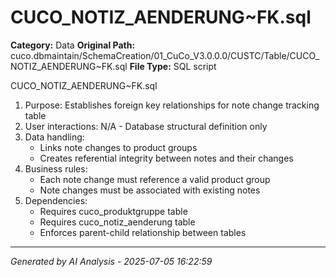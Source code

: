# CUCO_NOTIZ_AENDERUNG~FK.sql

**Category:** Data
**Original Path:** cuco.dbmaintain/SchemaCreation/01_CuCo_V3.0.0.0/CUSTC/Table/CUCO_NOTIZ_AENDERUNG~FK.sql
**File Type:** SQL script

CUCO_NOTIZ_AENDERUNG~FK.sql
1. Purpose: Establishes foreign key relationships for note change tracking table
2. User interactions: N/A - Database structural definition only
3. Data handling: 
   - Links note changes to product groups
   - Creates referential integrity between notes and their changes
4. Business rules:
   - Each note change must reference a valid product group
   - Note changes must be associated with existing notes
5. Dependencies:
   - Requires cuco_produktgruppe table
   - Requires cuco_notiz_aenderung table
   - Enforces parent-child relationship between tables

---
*Generated by AI Analysis - 2025-07-05 16:22:59*
